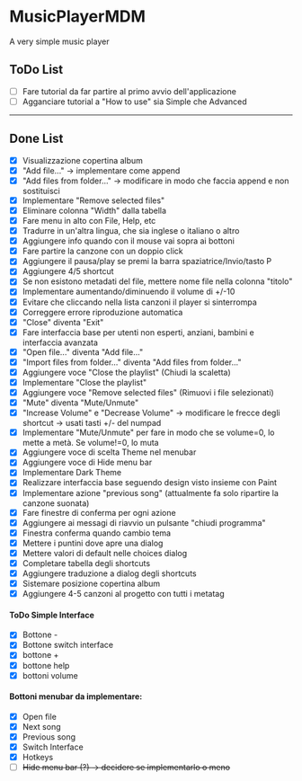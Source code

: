 # MusicPlayerMDM
A very simple music player

## ToDo List

- [ ] Fare tutorial da far partire al primo avvio dell'applicazione
- [ ] Agganciare tutorial a "How to use" sia Simple che Advanced

---

## Done List

- [X] Visualizzazione copertina album
- [X] "Add file..." &rarr; implementare come append
- [X] "Add files from folder..." &rarr; modificare in modo che faccia append e non sostituisci
- [X] Implementare "Remove selected files"
- [X] Eliminare colonna "Width" dalla tabella
- [X] Fare menu in alto con File, Help, etc
- [X] Tradurre in un'altra lingua, che sia inglese o italiano o altro
- [X] Aggiungere info quando con il mouse vai sopra ai bottoni
- [X] Fare partire la canzone con un doppio click 
- [X] Aggiungere il pausa/play se premi la barra spaziatrice/Invio/tasto P
- [X] Aggiungere 4/5 shortcut
- [X] Se non esistono metadati del file, mettere nome file nella colonna "titolo"
- [X] Implementare aumentando/diminuendo il volume di +/-10
- [X] Evitare che cliccando nella lista canzoni il player si sinterrompa
- [X] Correggere errore riproduzione automatica
- [X] "Close" diventa "Exit"
- [X] Fare interfaccia base per utenti non esperti, anziani, bambini e interfaccia avanzata
- [X] "Open file..." diventa "Add file..."
- [X] "Import files from folder..." diventa "Add files from folder..."
- [X] Aggiungere voce "Close the playlist" (Chiudi la scaletta)
- [X] Implementare "Close the playlist"
- [X] Aggiungere voce "Remove selected files" (Rimuovi i file selezionati)
- [X] "Mute" diventa "Mute/Unmute"
- [X] "Increase Volume" e "Decrease Volume" &rarr; modificare le frecce degli shortcut &rarr; usati tasti +/- del numpad
- [X] Implementare "Mute/Unmute" per fare in modo che se volume=0, lo mette a metà. Se volume!=0, lo muta
- [X] Aggiungere voce di scelta Theme nel menubar
- [X] Aggiungere voce di Hide menu bar
- [X] Implementare Dark Theme
- [X] Realizzare interfaccia base seguendo design visto insieme con Paint
- [X] Implementare azione "previous song" (attualmente fa solo ripartire la canzone suonata)
- [X] Fare finestre di conferma per ogni azione
- [X] Aggiungere ai messagi di riavvio un pulsante "chiudi programma"
- [X] Finestra conferma quando cambio tema
- [X] Mettere i puntini dove apre una dialog
- [X] Mettere valori di default nelle choices dialog
- [X] Completare tabella degli shortcuts
- [X] Aggiungere traduzione a dialog degli shortcuts
- [X] Sistemare posizione copertina album
- [X] Aggiungere 4-5 canzoni al progetto con tutti i metatag

#### ToDo Simple Interface
- [X] Bottone -
- [X] Bottone switch interface
- [X] bottone +
- [X] bottone help
- [X] bottoni volume

#### Bottoni menubar da implementare:
- [X] Open file
- [X] Next song
- [X] Previous song
- [X] Switch Interface
- [X] Hotkeys
- [ ] ~~Hide menu bar (?) &rarr; decidere se implementarlo o meno~~
